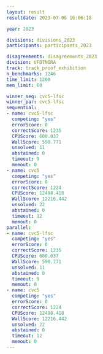 ```yaml
---
layout: result
resultdate: 2023-07-06 16:06:18

year: 2023

divisions: divisions_2023
participants: participants_2023

disagreements: disagreements_2023
division: UFDTNIRA
track: track_proof_exhibition
n_benchmarks: 1246
time_limit: 1200
mem_limit: 60

winner_seq: cvc5-lfsc
winner_par: cvc5-lfsc
sequential:
- name: cvc5-lfsc
  competing: "yes"
  errorScore: 0
  correctScore: 1235
  CPUScore: 600.037
  WallScore: 590.771
  unsolved: 11
  abstained: 0
  timeout: 9
  memout: 0
- name: cvc5
  competing: "yes"
  errorScore: 0
  correctScore: 1224
  CPUScore: 12498.418
  WallScore: 12216.442
  unsolved: 22
  abstained: 0
  timeout: 12
  memout: 0
parallel:
- name: cvc5-lfsc
  competing: "yes"
  errorScore: 0
  correctScore: 1235
  CPUScore: 600.037
  WallScore: 590.771
  unsolved: 11
  abstained: 0
  timeout: 9
  memout: 0
- name: cvc5
  competing: "yes"
  errorScore: 0
  correctScore: 1224
  CPUScore: 12498.418
  WallScore: 12216.442
  unsolved: 22
  abstained: 0
  timeout: 12
  memout: 0
---
```

